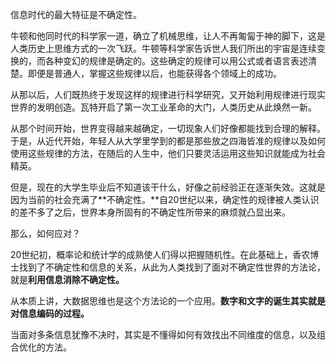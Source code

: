 信息时代的最大特征是不确定性。

牛顿和他同时代的科学家一道，确立了机械思维，让人不再匍匐于神的脚下，这是人类历史上思维方式的一次飞跃。牛顿等科学家告诉世人我们所出的宇宙是连续变换的，而各种变幻的规律是确定的。这些确定的规律可以用公式或者语言表述清楚。即便是普通人，掌握这些规律以后，也能获得各个领域上的成功。

从那以后，人们既热终于发现这样的规律进行科学研究，又开始利用规律进行现实世界的发明创造。瓦特开启了第一次工业革命的大门，人类历史从此焕然一新。

从那个时间开始，世界变得越来越确定，一切现象人们好像都能找到合理的解释。于是，从近代开始，年轻人从大学里学到的都是那些放之四海皆准的规律以及如何使用这些规律的方法，在随后的人生中，他们只要灵活运用这些知识就能成为社会精英。

但是，现在的大学生毕业后不知道该干什么，好像之前经验正在逐渐失效。这就是因为当前的社会充满了**不确定性。**自20世纪以来，确定性的规律被人类认识的差不多了之后，世界本身所固有的不确定性所带来的麻烦就凸显出来。

那么，如何应对？

20世纪初，概率论和统计学的成熟使人们得以把握随机性。在此基础上，香农博士找到了不确定性和信息的关系，从此为人类找到了面对不确定性世界的方法论，就是**利用信息消除不确定性。**

从本质上讲，大数据思维也是这个方法论的一个应用。**数字和文字的诞生其实就是对信息编码的过程。**

当面对多条信息犹豫不决时，其实是不懂得如何有效找出不同维度的信息，以及组合优化的方法。

